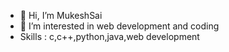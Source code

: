 - 👋 Hi, I’m MukeshSai
- 👀 I’m interested in web development and coding
- Skills : c,c++,python,java,web development

<!---
MS7337/MS7337 is a ✨ special ✨ repository because its `README.md` (this file) appears on your GitHub profile.
You can click the Preview link to take a look at your changes.
--->
